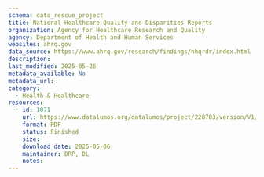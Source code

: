```yaml
---
schema: data_rescue_project 
title: National Healthcare Quality and Disparities Reports
organization: Agency for Healthcare Research and Quality
agency: Department of Health and Human Services
websites: ahrq.gov
data_source: https://www.ahrq.gov/research/findings/nhqrdr/index.html
description: 
last_modified: 2025-05-26
metadata_available: No
metadata_url: 
category:
  - Health & Healthcare 
resources:
  - id: 1071
    url: https://www.datalumos.org/datalumos/project/228783/version/V1/view
    format: PDF
    status: Finished
    size: 
    download_date: 2025-05-06
    maintainer: DRP, DL
    notes: 
---
```


